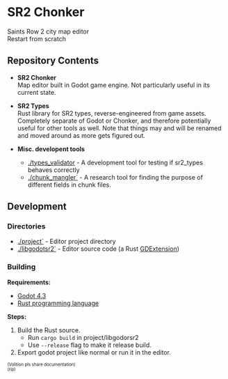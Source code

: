 # SR2 Chonker
Saints Row 2 city map editor  
Restart from scratch


## Repository Contents

- **SR2 Chonker**  
    Map editor built in Godot game engine. Not particularly useful in its current state.

- **SR2 Types**  
    Rust library for SR2 types, reverse-engineered from game assets. Completely separate of Godot or Chonker, and therefore potentially useful for other tools as well. Note that things may and will be renamed and moved around as more gets figured out.

- **Misc. developent tools**
    - [./types_validator](./types_validator) - A development tool for testing if sr2_types  behaves correctly
    - [./chunk_mangler`](./chunk_mangler) - A research tool for finding the purpose of different fields in chunk files.


## Development


### Directories

- [./project`](./project) - Editor project directory
- [./libgodotsr2`](./libgodotsr2) - Editor source code (a Rust [GDExtension](https://docs.godotengine.org/en/stable/tutorials/scripting/gdextension/what_is_gdextension.html))


### Building

**Requirements:**  
- [Godot 4.3](https://godotengine.org/)
- [Rust programming language](https://www.rust-lang.org/)

**Steps:**  
1. Build the Rust source.
    - Run `cargo build` in project/libgodorsr2
    - Use `--release` flag to make it release build.
2. Export godot project like normal or run it in the editor.


<sub><sup>(Volition pls share documentation)</sup></sub>  
<sub><sup>(rip)</sup></sub>
